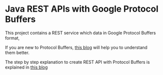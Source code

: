 Java REST APIs with Google Protocol Buffers
===================================================

This project contains a REST service which data in Google Protocol Buffers format,

If you are new to Protocol Buffers, [this blog](https://rishabhjainnsit.wordpress.com/2017/01/03/google-protocol-buffers/) will help you to understand them better. 

The step by step explanation to create REST API with Protocol Buffers is explained in [this blog](https://rishabhjainnsit.wordpress.com/2017/08/28/java-rest-apis-with-protocol-buffers/)

